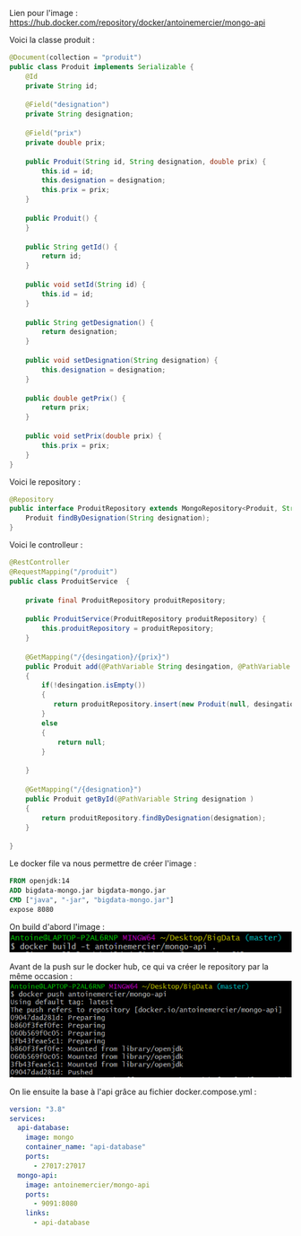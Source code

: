 Lien pour l'image : https://hub.docker.com/repository/docker/antoinemercier/mongo-api



Voici la classe produit :
```java
@Document(collection = "produit")
public class Produit implements Serializable {
    @Id
    private String id;

    @Field("designation")
    private String designation;

    @Field("prix")
    private double prix;

    public Produit(String id, String designation, double prix) {
        this.id = id;
        this.designation = designation;
        this.prix = prix;
    }

    public Produit() {
    }

    public String getId() {
        return id;
    }

    public void setId(String id) {
        this.id = id;
    }

    public String getDesignation() {
        return designation;
    }

    public void setDesignation(String designation) {
        this.designation = designation;
    }

    public double getPrix() {
        return prix;
    }

    public void setPrix(double prix) {
        this.prix = prix;
    }
}
```

Voici le repository :
```java 
@Repository
public interface ProduitRepository extends MongoRepository<Produit, String> {
    Produit findByDesignation(String designation);
}

```

Voici le controlleur : 
```java
@RestController
@RequestMapping("/produit")
public class ProduitService  {

    private final ProduitRepository produitRepository;

    public ProduitService(ProduitRepository produitRepository) {
        this.produitRepository = produitRepository;
    }

    @GetMapping("/{desingation}/{prix}")
    public Produit add(@PathVariable String desingation, @PathVariable double prix)
    {
        if(!desingation.isEmpty())
        {
           return produitRepository.insert(new Produit(null, desingation, prix));
        }
        else
        {
            return null;
        }

    }

    @GetMapping("/{designation}")
    public Produit getById(@PathVariable String designation )
    {
        return produitRepository.findByDesignation(designation);
    }

}
```

Le docker file va nous permettre de créer l'image : 

```dockerfile
FROM openjdk:14
ADD bigdata-mongo.jar bigdata-mongo.jar
CMD ["java", "-jar", "bigdata-mongo.jar"]
expose 8080
```
On build d'abord l'image :
![Screenshot](dockerBuild.PNG)

Avant de la push sur le docker hub, ce qui va créer le repository par la même occasion :
![Screenshot](dockerPush.PNG)

On lie ensuite la base à l'api grâce au fichier docker.compose.yml :
```yml
version: "3.8"
services:
  api-database:
    image: mongo
    container_name: "api-database"
    ports:
      - 27017:27017
  mongo-api:
    image: antoinemercier/mongo-api
    ports:
      - 9091:8080
    links:
      - api-database
```
